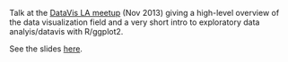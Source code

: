 Talk at the [DataVis LA meetup](http://www.meetup.com/datavis-la/events/142755152/) (Nov 2013) giving a high-level overview of the data visualization field and a very short intro to exploratory data analyis/datavis with R/ggplot2.

See the slides [here](http://szilard.github.io/talk-DataVisLA-intro).
